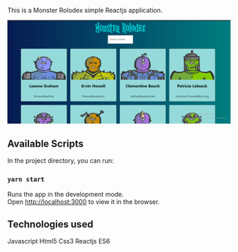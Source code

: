 This is a Monster Rolodex simple Reactjs application.

![pic](https://github.com/ranjithckumar/monster/blob/master/images/Screenshot%20(24).png)

## Available Scripts

In the project directory, you can run:

### `yarn start`

Runs the app in the development mode.<br />
Open [http://localhost:3000](http://localhost:3000) to view it in the browser.

## Technologies used
Javascript
Html5
Css3
Reactjs
ES6



